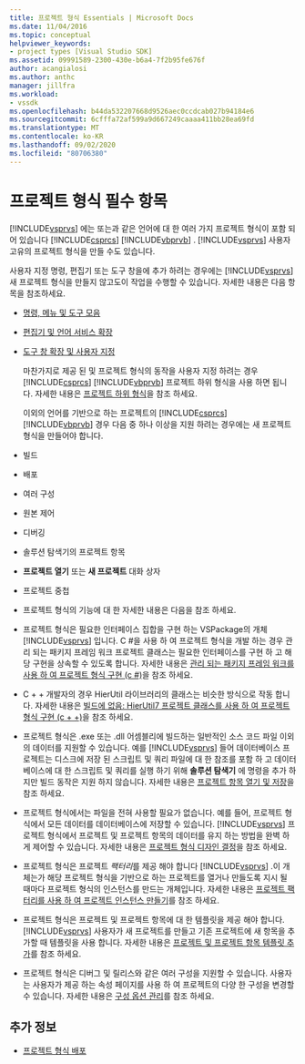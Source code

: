 ```yaml
---
title: 프로젝트 형식 Essentials | Microsoft Docs
ms.date: 11/04/2016
ms.topic: conceptual
helpviewer_keywords:
- project types [Visual Studio SDK]
ms.assetid: 09991589-2300-430e-b6a4-7f2b95fe676f
author: acangialosi
ms.author: anthc
manager: jillfra
ms.workload:
- vssdk
ms.openlocfilehash: b44da532207668d9526aec0ccdcab027b94184e6
ms.sourcegitcommit: 6cfffa72af599a9d667249caaaa411bb28ea69fd
ms.translationtype: MT
ms.contentlocale: ko-KR
ms.lasthandoff: 09/02/2020
ms.locfileid: "80706380"
---
```

# <a name="project-type-essentials"></a>프로젝트 형식 필수 항목
[!INCLUDE[vsprvs](../../code-quality/includes/vsprvs_md.md)] 에는 또는과 같은 언어에 대 한 여러 가지 프로젝트 형식이 포함 되어 있습니다 [!INCLUDE[csprcs](../../data-tools/includes/csprcs_md.md)] [!INCLUDE[vbprvb](../../code-quality/includes/vbprvb_md.md)] . [!INCLUDE[vsprvs](../../code-quality/includes/vsprvs_md.md)] 사용자 고유의 프로젝트 형식을 만들 수도 있습니다.

 사용자 지정 명령, 편집기 또는 도구 창을에 추가 하려는 경우에는 [!INCLUDE[vsprvs](../../code-quality/includes/vsprvs_md.md)] 새 프로젝트 형식을 만들지 않고도이 작업을 수행할 수 있습니다. 자세한 내용은 다음 항목을 참조하세요.

- [명령, 메뉴 및 도구 모음](../../extensibility/internals/commands-menus-and-toolbars.md)

- [편집기 및 언어 서비스 확장](../../extensibility/editor-and-language-service-extensions.md)

- [도구 창 확장 및 사용자 지정](../../extensibility/extending-and-customizing-tool-windows.md)

  마찬가지로 제공 된 및 프로젝트 형식의 동작을 사용자 지정 하려는 경우 [!INCLUDE[csprcs](../../data-tools/includes/csprcs_md.md)] [!INCLUDE[vbprvb](../../code-quality/includes/vbprvb_md.md)] 프로젝트 하위 형식을 사용 하면 됩니다. 자세한 내용은 [프로젝트 하위 형식](../../extensibility/internals/project-subtypes.md)을 참조 하세요.

  이외의 언어를 기반으로 하는 프로젝트의 [!INCLUDE[csprcs](../../data-tools/includes/csprcs_md.md)] [!INCLUDE[vbprvb](../../code-quality/includes/vbprvb_md.md)] 경우 다음 중 하나 이상을 지원 하려는 경우에는 새 프로젝트 형식을 만들어야 합니다.

- 빌드

- 배포

- 여러 구성

- 원본 제어

- 디버깅

- 솔루션 탐색기의 프로젝트 항목

- **프로젝트 열기** 또는 **새 프로젝트** 대화 상자

- 프로젝트 중첩

- 프로젝트 형식의 기능에 대 한 자세한 내용은 다음을 참조 하세요.

- 프로젝트 형식은 필요한 인터페이스 집합을 구현 하는 VSPackage의 개체 [!INCLUDE[vsprvs](../../code-quality/includes/vsprvs_md.md)] 입니다. C #을 사용 하 여 프로젝트 형식을 개발 하는 경우 관리 되는 패키지 프레임 워크 프로젝트 클래스는 필요한 인터페이스를 구현 하 고 해당 구현을 상속할 수 있도록 합니다. 자세한 내용은 [관리 되는 패키지 프레임 워크를 사용 하 여 프로젝트 형식 구현 (c #)](../../extensibility/internals/using-the-managed-package-framework-to-implement-a-project-type-csharp.md)을 참조 하세요.

- C + + 개발자의 경우 HierUtil 라이브러리의 클래스는 비슷한 방식으로 작동 합니다. 자세한 내용은 [빌드에 없음: HierUtil7 프로젝트 클래스를 사용 하 여 프로젝트 형식 구현 (c + +)](https://msdn.microsoft.com/library/a5c16a09-94a2-46ef-87b5-35b815e2f346)을 참조 하세요.

- 프로젝트 형식은 .exe 또는 .dll 어셈블리에 빌드하는 일반적인 소스 코드 파일 이외의 데이터를 지원할 수 있습니다. 예를 [!INCLUDE[vsprvs](../../code-quality/includes/vsprvs_md.md)] 들어 데이터베이스 프로젝트는 디스크에 저장 된 스크립트 및 쿼리 파일에 대 한 참조를 포함 하 고 데이터베이스에 대 한 스크립트 및 쿼리를 실행 하기 위해 **솔루션 탐색기** 에 명령을 추가 하지만 빌드 동작은 지원 하지 않습니다. 자세한 내용은 [프로젝트 항목 열기 및 저장](../../extensibility/internals/opening-and-saving-project-items.md)을 참조 하세요.

- 프로젝트 형식에서는 파일을 전혀 사용할 필요가 없습니다. 예를 들어, 프로젝트 형식에서 모든 데이터를 데이터베이스에 저장할 수 있습니다. [!INCLUDE[vsprvs](../../code-quality/includes/vsprvs_md.md)] 프로젝트 형식에서 프로젝트 및 프로젝트 항목의 데이터를 유지 하는 방법을 완벽 하 게 제어할 수 있습니다. 자세한 내용은 [프로젝트 형식 디자인 결정](../../extensibility/internals/project-type-design-decisions.md)을 참조 하세요.

- 프로젝트 형식은 프로젝트 *팩터리*를 제공 해야 합니다 [!INCLUDE[vsprvs](../../code-quality/includes/vsprvs_md.md)] .이 개체는가 해당 프로젝트 형식을 기반으로 하는 프로젝트를 열거나 만들도록 지시 될 때마다 프로젝트 형식의 인스턴스를 만드는 개체입니다. 자세한 내용은 [프로젝트 팩터리를 사용 하 여 프로젝트 인스턴스 만들기](../../extensibility/internals/creating-project-instances-by-using-project-factories.md)를 참조 하세요.

- 프로젝트 형식은 프로젝트 및 프로젝트 항목에 대 한 템플릿을 제공 해야 합니다. [!INCLUDE[vsprvs](../../code-quality/includes/vsprvs_md.md)] 사용자가 새 프로젝트를 만들고 기존 프로젝트에 새 항목을 추가할 때 템플릿을 사용 합니다. 자세한 내용은 [프로젝트 및 프로젝트 항목 템플릿 추가](../../extensibility/internals/adding-project-and-project-item-templates.md)를 참조 하세요.

- 프로젝트 형식은 디버그 및 릴리스와 같은 여러 구성을 지원할 수 있습니다. 사용자는 사용자가 제공 하는 속성 페이지를 사용 하 여 프로젝트의 다양 한 구성을 변경할 수 있습니다. 자세한 내용은 [구성 옵션 관리](../../extensibility/internals/managing-configuration-options.md)를 참조 하세요.

## <a name="see-also"></a>추가 정보
- [프로젝트 형식 배포](../../extensibility/internals/deploying-project-types.md)
